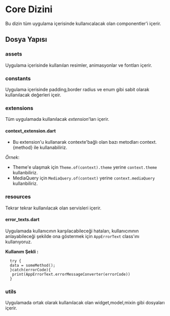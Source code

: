 # Core Dizini

Bu dizin tüm uygulama içerisinde kullanıcalacak olan componentler'i içerir.

## Dosya Yapısı

### assets
Uygulama içerisinde kullanılan resimler, animasyonlar ve fontları içerir.

### constants
Uygulama içerisinde padding,border radius ve enum gibi sabit olarak kullanılacak değerleri içeir.

### extensions 
Tüm uygulamada kullanılacak *extension*'ları içerir.
#### context_extension.dart
* Bu extension'u kullanarak contexte'bağlı olan bazı metodları context.{method} ile kullanabiliriz.

*Örnek*: 
* Theme'e ulaşmak için `Theme.of(context).theme` yerine `context.theme` kullanbiliriz.
* MediaQuery için `MediaQuery.of(context)` yerine `context.mediaQuery` kullanbiliriz.

### resources
Tekrar tekrar kullanılacak olan servisleri içerir.
#### error_texts.dart
Uygulamada kullanıcının karşılacabileceği hataları, kullanıcınının anlayabileceği şekilde ona göstermek için `AppErrorText` class'ını kullanıyoruz.

**Kullanım Şekli :**
```
  try {
  data = someMethod();
  }catch(errorCode){
   print(AppErrorText.errorMessageConverter(errorCode))
  }
```


### utils
Uygulamada ortak olarak kullanılacak olan widget,model,mixin gibi dosyaları içerir.

